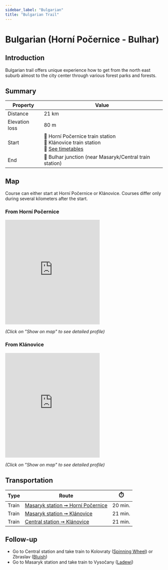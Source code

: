 ```yaml
---
sidebar_label: "Bulgarian"
title: "Bulgarian Trail"
---
```


# Bulgarian (Horní Počernice - Bulhar)

## Introduction

Bulgarian trail offers unique experience how to get from the north east suburb almost to the city center through various forest parks and forests.

## Summary

| Property | Value |
| --- | --- |
| Distance | 21 km |
| Elevation loss | 80 m |
| Start | 📍 Horní Počernice train station <br /> 📍 Klánovice train station <br /> 📄 [See timetables](#transportation) |
| End | 📍 Bulhar junction (near Masaryk/Central train station) |

## Map

Course can either start at Horní Počernice or Klánovice. Courses differ only during several kilometers after the start.

### From Horní Počernice

<iframe src="https://en.frame.mapy.cz/s/perujefohe" width="60%" height="333" frameborder="0"></iframe>

*(Click on "Show on map" to see detailed profile)*

### From Klánovice

<iframe src="https://en.frame.mapy.cz/s/lumejotuga" width="60%" height="333" frameborder="0"></iframe>

*(Click on "Show on map" to see detailed profile)*

## Transportation

| Type | Route | ⏱️
| --- | --- | --- |
| Train | [Masaryk station ➞ Horní Počernice](https://idos.idnes.cz/vlakyautobusymhdvse/spojeni/vysledky/?f=Praha%20Masarykovo%20n.&fc=100003&t=Praha-Hor.Po%C4%8Dernice&tc=100003&direct=true&af=true&trt=150,151,152,153&fcs=3 "See timetable") | 20 min.
| Train | [Masaryk station ➞ Klánovice](https://idos.idnes.cz/vlakyautobusymhdvse/spojeni/vysledky/?f=Praha%20Masarykovo%20n.&fc=100003&t=Praha-Kl%C3%A1novice&tc=100003&direct=true&af=true&trt=150,151,152,153&fcs=3 "See timetable") | 21 min.
| Train | [Central station ➞ Klánovice](https://idos.idnes.cz/vlakyautobusymhdvse/spojeni/vysledky/?f=Praha%20hl.n.&fc=100003&t=Praha-Kl%C3%A1novice&tc=100003&direct=true&af=true&trt=150,151,152,153&fcs=3 "See timetable") | 21 min.

## Follow-up

- Go to Central station and take train to Kolovraty ([Spinning Wheel](spinning-wheel)) or Zbraslav ([Bluish](bluish))
- Go to Masaryk station and take train to Vysočany ([Ladewi](ladewi))
